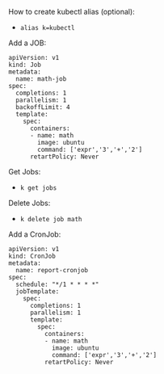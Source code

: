 How to create kubectl alias (optional):
- `alias k=kubectl`

Add a JOB:
  ```
  apiVersion: v1
  kind: Job
  metadata:
    name: math-job
  spec:
    completions: 1
    parallelism: 1
    backoffLimit: 4
    template:
      spec:
        containers:
        - name: math
          image: ubuntu
          command: ['expr','3','+','2']
        retartPolicy: Never
  ```

Get Jobs:
- `k get jobs`

Delete Jobs:
- `k delete job math`

Add a CronJob:
  ```
  apiVersion: v1
  kind: CronJob
  metadata:
    name: report-cronjob
  spec:
    schedule: "*/1 * * * *"
    jobTemplate:
      spec:
        completions: 1
        parallelism: 1
        template:
          spec:
            containers:
            - name: math
              image: ubuntu
              command: ['expr','3','+','2']
            retartPolicy: Never
  ```